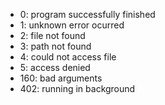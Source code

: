 - 0: program successfully finished
- 1: unknown error ocurred
- 2: file not found
- 3: path not found
- 4: could not access file
- 5: access denied
- 160: bad arguments
- 402: running in background